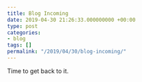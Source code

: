 ```yaml
---
title: Blog Incoming
date: 2019-04-30 21:26:33.000000000 +00:00
type: post
categories: 
- blog
tags: []
permalink: "/2019/04/30/blog-incoming/"
---
```

Time to get back to it.